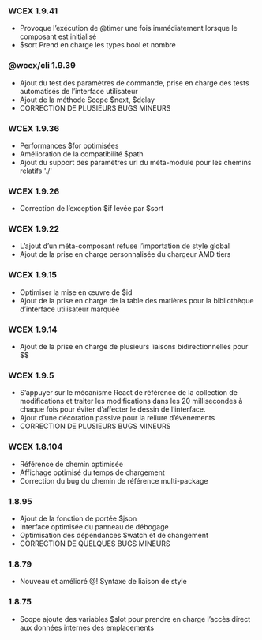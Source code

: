 <!--DESC: {icon:{name:"update",pkg:"mdi",type:"filled"},id:99} -->

### WCEX 1.9.41
- Provoque l’exécution de @timer une fois immédiatement lorsque le composant est initialisé
- $sort Prend en charge les types bool et nombre

### @wcex/cli 1.9.39
- Ajout du test des paramètres de commande, prise en charge des tests automatisés de l’interface utilisateur
- Ajout de la méthode Scope $next, $delay
- CORRECTION DE PLUSIEURS BUGS MINEURS

### WCEX 1.9.36
- Performances $for optimisées
- Amélioration de la compatibilité $path
- Ajout du support des paramètres url du méta-module pour les chemins relatifs './'


### WCEX 1.9.26
- Correction de l’exception $if levée par $sort

### WCEX 1.9.22
- L’ajout d’un méta-composant refuse l’importation de style global
- Ajout de la prise en charge personnalisée du chargeur AMD tiers

### WCEX 1.9.15
- Optimiser la mise en œuvre de $id
- Ajout de la prise en charge de la table des matières pour la bibliothèque d’interface utilisateur marquée 
### WCEX 1.9.14
- Ajout de la prise en charge de plusieurs liaisons bidirectionnelles pour $$

### WCEX 1.9.5
- S’appuyer sur le mécanisme React de référence de la collection de modifications et traiter les modifications dans les 20 millisecondes à chaque fois pour éviter d’affecter le dessin de l’interface.
- Ajout d’une décoration passive pour la reliure d’événements
- CORRECTION DE PLUSIEURS BUGS MINEURS

### WCEX 1.8.104
- Référence de chemin optimisée
- Affichage optimisé du temps de chargement
- Correction du bug du chemin de référence multi-package

### 1.8.95
- Ajout de la fonction de portée $json
- Interface optimisée du panneau de débogage
- Optimisation des dépendances $watch et de changement
- CORRECTION DE QUELQUES BUGS MINEURS

### 1.8.79
- Nouveau et amélioré @! Syntaxe de liaison de style

### 1.8.75 
- Scope ajoute des variables $slot pour prendre en charge l’accès direct aux données internes des emplacements 
